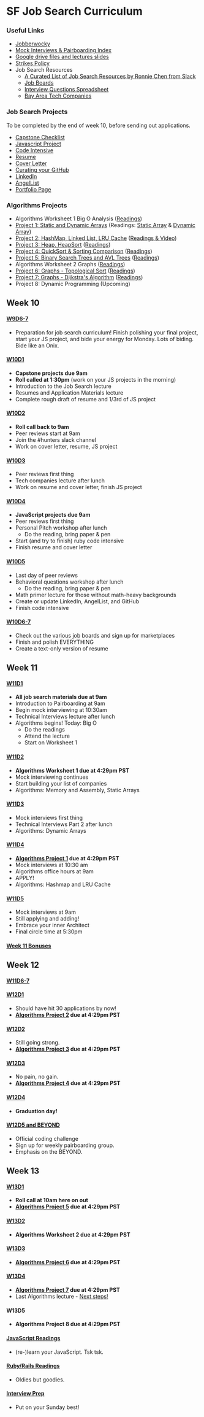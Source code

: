 # SF Job Search Curriculum

### Useful Links

* [Jobberwocky][jobberwocky]
* [Mock Interviews & Pairboarding Index][pair-boarding-index]
* [Google drive files and lectures slides][drive]
* [Strikes Policy][strike-policy]
* Job Search Resources
  * [A Curated List of Job Search Resources by Ronnie Chen from Slack][ronnie-list]
  * [Job Boards][job-boards]
  * [Interview Questions Spreadsheet][interview-questions]
  * [Bay Area Tech Companies][bay-tech-companies]

[drive]: https://drive.google.com/folderview?id=0B3noREts_wUyNnhZMTZPMjJhU2M&usp=sharing
[jobberwocky]: http://progress.appacademy.io/jobberwocky
[interview-questions]: https://docs.google.com/a/appacademy.io/spreadsheet/ccc?key=0AnnoREts_wUydHN3UGZfbDZIME1VTEY3Y3pUNWpZZGc#gid=0
[pair-boarding-index]: ../master/interview-prep/pairboarding/index.md#index
[ny-tech-companies]: https://docs.google.com/a/appacademy.io/spreadsheet/ccc?key=0AnnoREts_wUydEk1Z25ER3V4aTdsWjlMRTVmWC1BU2c#gid=0
[bay-tech-companies]: https://docs.google.com/a/appacademy.io/spreadsheet/ccc?key=0AnnoREts_wUydFpJSVZLM25wdmc0Vk56UzEwUzJiY3c#gid=0
[ronnie-list]: https://gist.github.com/ronnieftw/7907630469242f0999ea
[job-boards]: https://github.com/appacademy/job-search-curriculum/blob/master/mass-applying/job-boards.md
[strike-policy]: https://github.com/appacademy/meta/blob/master/first-day-instructions/strike-policy.md

### Job Search Projects
To be completed by the end of week 10, before sending out applications.

* [Capstone Checklist][capstone]
* [Javascript Project][js-game]
* [Code Intensive][code-intensive]
* [Resume][resume]
* [Cover Letter][cover-letter]
* [Curating your GitHub][github]
* [LinkedIn][linkedin]
* [AngelList][angellist]
* [Portfolio Page][portfolio]

[capstone]: https://github.com/appacademy/capstone-project-curriculum/blob/master/readings/capstone-checklist.md
[js-game]: https://github.com/appacademy/job-search-curriculum/blob/master/self-presentation/js_project.md
[resume]: https://github.com/appacademy/job-search-curriculum/blob/master/self-presentation/resume.md
[cover-letter]: https://github.com/appacademy/job-search-curriculum/blob/master/self-presentation/cover_letter.md
[portfolio]: https://github.com/appacademy/job-search-curriculum/blob/master/self-presentation/portfolio.md
[code-intensive]: https://github.com/appacademy/job-search-curriculum/blob/master/self-presentation/code_intensive.md
[github]: https://github.com/appacademy/job-search-curriculum/blob/master/self-presentation/github.md
[linkedin]: https://github.com/appacademy/job-search-curriculum/blob/master/self-presentation/linkedin.md
[angellist]: ../angel-list-reading.md

### Algorithms Projects
* Algorithms Worksheet 1 Big O Analysis ([Readings][project0readings])
* [Project 1: Static and Dynamic Arrays][project1] (Readings: [Static Array][project1readings] & [Dynamic Array][project1readings2])
* [Project 2: HashMap, Linked List, LRU Cache][project2] ([Readings & Video][project2readings])
* [Project 3: Heap, HeapSort][project3] ([Readings][project3readings])
* [Project 4: QuickSort & Sorting Comparison][project4] ([Readings][project4readings])
* [Project 5: Binary Search Trees and AVL Trees][project5] ([Readings][project5readings])
* Algorithms Worksheet 2 Graphs ([Readings][project6readings])
* [Project 6: Graphs - Topological Sort][project6] ([Readings][project6readings2])
* [Project 7: Graphs - Dijkstra's Algorithm][project7] ([Readings][project7readings])
* Project 8: Dynamic Programming (Upcoming)

[project1]: https://github.com/appacademy/job-search-curriculum/tree/master/SF/algorithms/w11d3/project1
[project2]: https://github.com/appacademy/job-search-curriculum/tree/master/SF/algorithms/w11d4/project2
[project3]: https://github.com/appacademy/job-search-curriculum/tree/master/SF/algorithms/w12d1/project3
[project4]: https://github.com/appacademy/job-search-curriculum/tree/master/SF/algorithms/w12d2/project4
[project5]: https://github.com/appacademy/job-search-curriculum/tree/master/SF/algorithms/w12d3/project5
[project6]: https://github.com/appacademy/job-search-curriculum/tree/master/SF/algorithms/w13d2/project6
[project7]: https://github.com/appacademy/job-search-curriculum/tree/master/SF/algorithms/w13d3/project7

[project0readings]: https://github.com/appacademy/job-search-curriculum/blob/master/SF/w11d1.md
[project1readings]: https://github.com/appacademy/job-search-curriculum/blob/master/SF/w11d2.md
[project1readings2]: https://github.com/appacademy/job-search-curriculum/blob/master/SF/w11d3.md
[project2readings]: https://github.com/appacademy/job-search-curriculum/blob/master/SF/w11d4.md
[project3readings]: https://github.com/appacademy/job-search-curriculum/blob/master/SF/w12d1.md
[project4readings]: https://github.com/appacademy/job-search-curriculum/blob/master/SF/w12d2.md
[project5readings]: https://github.com/appacademy/job-search-curriculum/blob/master/SF/w12d3.md
[project6readings]: https://github.com/appacademy/job-search-curriculum/blob/master/SF/w13d1.md
[project6readings2]: https://github.com/appacademy/job-search-curriculum/blob/master/SF/w13d2.md
[project7readings]: https://github.com/appacademy/job-search-curriculum/blob/master/SF/w13d3.md

## Week 10

#### [W9D6-7](./SF/w9d6-7.md)
* Preparation for job search curriculum! Finish polishing your final project, start your JS project, and bide your energy for Monday. Lots of biding. Bide like an Onix.

#### [W10D1](./SF/w10d1.md)
* **Capstone projects due 9am**
* **Roll called at 1:30pm** (work on your JS projects in the morning)
* Introduction to the Job Search lecture
* Resumes and Application Materials lecture
* Complete rough draft of resume and 1/3rd of JS project

#### [W10D2](./SF/w10d2.md)
* **Roll call back to 9am**
* Peer reviews start at 9am
* Join the #hunters slack channel
* Work on cover letter, resume, JS project

#### [W10D3](./SF/w10d3.md)
* Peer reviews first thing
* Tech companies lecture after lunch
* Work on resume and cover letter, finish JS project

#### [W10D4](./SF/w10d4.md)
* **JavaScript projects due 9am**
* Peer reviews first thing
* Personal Pitch workshop after lunch
  * Do the reading, bring paper & pen
* Start (and try to finish) ruby code intensive
* Finish resume and cover letter

#### [W10D5](./SF/w10d5.md)
* Last day of peer reviews
* Behavioral questions workshop after lunch
  * Do the reading, bring paper & pen
* Math primer lecture for those without math-heavy backgrounds
* Create or update LinkedIn, AngelList, and GitHub
* Finish code intensive

#### [W10D6-7](./SF/w10d6-7.md)
* Check out the various job boards and sign up for marketplaces
* Finish and polish EVERYTHING
* Create a text-only version of resume

## Week 11

#### [W11D1](./SF/w11d1.md)
* **All job search materials due at 9am**
* Introduction to Pairboarding at 9am
* Begin mock interviewing at 10:30am
* Technical Interviews lecture after lunch
* Algorithms begins! Today: Big O
  * Do the readings
  * Attend the lecture
  * Start on Worksheet 1


#### [W11D2](./SF/w11d2.md)
* **Algorithms Worksheet 1 due at 4:29pm PST**
* Mock interviewing continues
* Start building your list of companies
* Algorithms: Memory and Assembly, Static Arrays

#### [W11D3](./SF/w11d3.md)
* Mock interviews first thing
* Technical Interviews Part 2 after lunch
* Algorithms: Dynamic Arrays


#### [W11D4](./SF/w11d4.md)
* **[Algorithms Project 1](./SF/algorithms/w11d3/project1) due at 4:29pm PST**
* Mock interviews at 10:30 am
* Algorithms office hours at 9am
* APPLY!
* Algorithms: Hashmap and LRU Cache

#### [W11D5](./SF/w11d5.md)
* Mock interviews at 9am
* Still applying and adding!
* Embrace your inner Architect
* Final circle time at 5:30pm

#### [Week 11 Bonuses](./SF/week-11-bonus.md)

## Week 12

#### [W11D6-7](./SF/w11d6-7.md)

#### [W12D1](./SF/w12d1.md)
* Should have hit 30 applications by now!
* **[Algorithms Project 2](./SF/algorithms/w11d4/project2) due at 4:29pm PST**


#### [W12D2](./SF/w12d2.md)
* Still going strong.
* **[Algorithms Project 3](./SF/algorithms/w12d1/project3) due at 4:29pm PST**


#### [W12D3](./SF/w12d3.md)
* No pain, no gain.
* **[Algorithms Project 4](./SF/algorithms/w12d2/project4) due at 4:29pm PST**


#### [W12D4](./SF/w12d4.md)
* **Graduation day!**


#### [W12D5 and BEYOND](./SF/w12d5-and-beyond.md)
* Official coding challenge
* Sign up for weekly pairboarding group.
* Emphasis on the BEYOND.

## Week 13

#### [W13D1](./SF/w13d1.md)
* **Roll call at 10am here on out**
* **[Algorithms Project 5](./SF/algorithms/w12d3/project5) due at 4:29pm PST**

#### [W13D2](./SF/w13d2.md)
* **Algorithms Worksheet 2 due at 4:29pm PST**

#### [W13D3](./SF/w13d3.md)
* **[Algorithms Project 6](./SF/algorithms/w13d2/project6) due at 4:29pm PST**

#### [W13D4](./SF/w13d4.md)
* **[Algorithms Project 7](./SF/algorithms/w13d3/project7) due at 4:29pm PST**
* Last Algorithms lecture - [Next steps!](./SF/algorithms/w13d4/next-steps.md)

#### W13D5
* **Algorithms Project 8 due at 4:29pm PST**

#### [JavaScript Readings](./SF/javascript-readings.md)
* (re-)learn your JavaScript. Tsk tsk.


#### [Ruby/Rails Readings](./SF/ruby-rails-readings.md)
* Oldies but goodies.


#### [Interview Prep](./SF/interview-prep.md)
* Put on your Sunday best!
